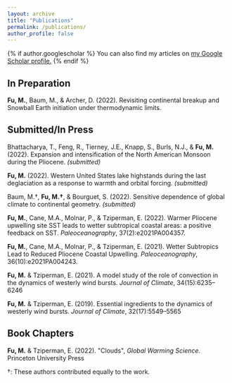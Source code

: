 ```yaml
---
layout: archive
title: "Publications"
permalink: /publications/
author_profile: false
---
```


{% if author.googlescholar %}
  You can also find my articles on <u><a href="{{author.googlescholar}}">my Google Scholar profile</a>.</u>
{% endif %}

## In Preparation

<b>Fu, M.</b>, Baum, M., & Archer, D. (2022). Revisiting continental breakup and Snowball Earth initiation under thermodynamic limits.

## Submitted/In Press

Bhattacharya, T., Feng, R., Tierney, J.E., Knapp, S., Burls, N.J., & <b>Fu, M.</b> (2022). Expansion and intensification of the North American Monsoon during the Pliocene. *(submitted)*

<b>Fu, M.</b> (2022). Western United States lake highstands during the last deglaciation as a response to warmth and orbital forcing. *(submitted)*

Baum, M.&dagger;, <b>Fu, M.&dagger;</b>, & Bourguet, S. (2022). Sensitive dependence of global climate to continental geometry. *(submitted)*

<b>Fu, M.</b>, Cane, M.A., Molnar, P., & Tziperman, E. (2022). Warmer Pliocene upwelling site SST leads to wetter subtropical coastal areas: a positive feedback on SST. *Paleoceanography*, 37(2):e2021PA004357.

<b>Fu, M.</b>, Cane, M.A., Molnar, P., & Tziperman, E. (2021). Wetter Subtropics Lead to Reduced Pliocene Coastal Upwelling. *Paleoceanography*, 36(10):e2021PA004243.

<b>Fu, M.</b> & Tziperman, E. (2021). A model study of the role of convection in the dynamics of westerly wind bursts. *Journal of Climate*, 34(15):6235–6246

<b>Fu, M.</b> & Tziperman, E. (2019). Essential ingredients to the dynamics of westerly wind bursts. *Journal of Climate*, 32(17):5549–5565

## Book Chapters

<b>Fu, M.</b> & Tziperman, E. (2022). "Clouds", *Global Warming Science*. Princeton University Press 

&dagger;: These authors contributed equally to the work.
